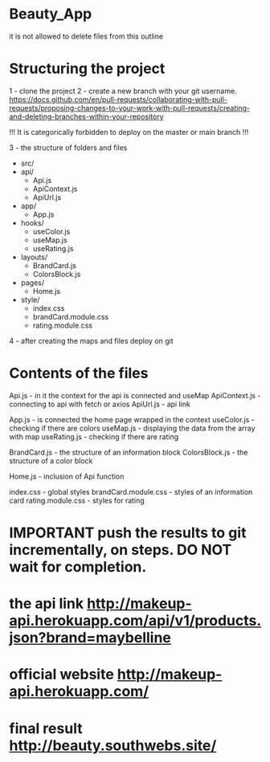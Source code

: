 # Beauty_App
it is not allowed to delete files from this outline

# Structuring the project

1 - clone the project
2 - create a new branch with your git username.
https://docs.github.com/en/pull-requests/collaborating-with-pull-requests/proposing-changes-to-your-work-with-pull-requests/creating-and-deleting-branches-within-your-repository

!!! It is categorically forbidden to deploy on the master or main branch !!!

3 - the structure of folders and files

 - src/
  - api/
     - Api.js
     - ApiContext.js
     - ApiUrl.js
  - app/ 
     - App.js
  - hooks/
     - useColor.js
     - useMap.js
     - useRating.js
  - layouts/
     - BrandCard.js
     - ColorsBlock.js
  - pages/
     - Home.js
  - style/
     - index.css
     - brandCard.module.css
     - rating.module.css

4 - after creating the maps and files deploy on git

# Contents of the files

Api.js - in it the context for the api is connected and useMap
ApiContext.js - connecting to api with fetch or axios
ApiUrl.js - api link

App.js - is connected the home page wrapped in the context 
useColor.js - checking if there are colors
useMap.js - displaying the data from the array with map
useRating.js - checking if there are rating

BrandCard.js - the structure of an information block
ColorsBlock.js - the structure of a color block

Home.js - inclusion of Api function

index.css - global styles
brandCard.module.css - styles of an information card
rating.module.css - styles for rating

# IMPORTANT push the results to git incrementally, on steps. DO NOT wait for completion.
# the api link http://makeup-api.herokuapp.com/api/v1/products.json?brand=maybelline
# official website http://makeup-api.herokuapp.com/
# final result http://beauty.southwebs.site/


 
